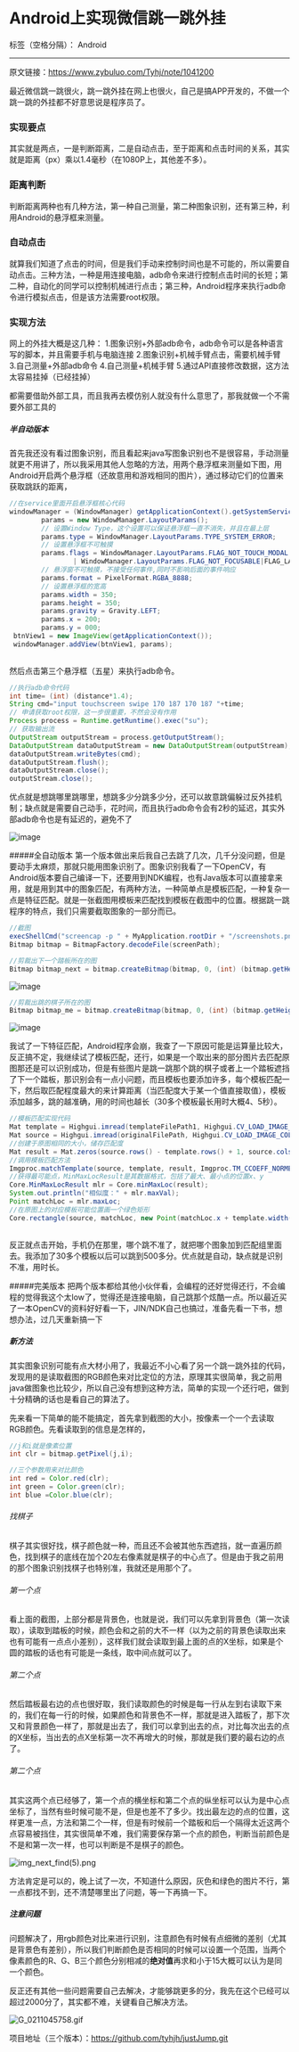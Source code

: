 ﻿# Android上实现微信跳一跳外挂

标签（空格分隔）： Android

---

原文链接：https://www.zybuluo.com/Tyhj/note/1041200

最近微信跳一跳很火，跳一跳外挂在网上也很火，自己是搞APP开发的，不做一个跳一跳的外挂都不好意思说是程序员了。

### 实现要点
其实就是两点，一是判断距离，二是自动点击，至于距离和点击时间的关系，其实就是距离（px）乘以1.4毫秒（在1080P上，其他差不多）。

### 距离判断
判断距离两种也有几种方法，第一种自己测量，第二种图象识别，还有第三种，利用Android的悬浮框来测量。

### 自动点击
就算我们知道了点击的时间，但是我们手动来控制时间也是不可能的，所以需要自动点击。三种方法，一种是用连接电脑，adb命令来进行控制点击时间的长短；第二种，自动化的同学可以控制机械进行点击；第三种，Android程序来执行adb命令进行模拟点击，但是该方法需要root权限。

### 实现方法
网上的外挂大概是这几种：
1.图象识别+外部adb命令，adb命令可以是各种语言写的脚本，并且需要手机与电脑连接
2.图象识别+机械手臂点击，需要机械手臂
3.自己测量+外部adb命令
4.自己测量+机械手臂
5.通过API直接修改数据，这方法太容易挂掉（已经挂掉）

都需要借助外部工具，而且我再去模仿别人就没有什么意思了，那我就做一个不需要外部工具的

##### 半自动版本
首先我还没有看过图象识别，而且看起来java写图象识别也不是很容易，手动测量就更不用讲了，所以我采用其他人忽略的方法，用两个悬浮框来测量如下图，用Android开启两个悬浮框（还故意用和游戏相同的图片），通过移动它们的位置来获取跳跃的距离，
```java
//在service里面开启悬浮框核心代码
windowManager = (WindowManager) getApplicationContext().getSystemService(Context.WINDOW_SERVICE);
        params = new WindowManager.LayoutParams();
        // 设置Window Type，这个设置可以保证悬浮框一直不消失，并且在最上层
        params.type = WindowManager.LayoutParams.TYPE_SYSTEM_ERROR;
        // 设置悬浮框不可触摸
        params.flags = WindowManager.LayoutParams.FLAG_NOT_TOUCH_MODAL
                | WindowManager.LayoutParams.FLAG_NOT_FOCUSABLE|FLAG_LAYOUT_INSET_DECOR;
        // 悬浮窗不可触摸，不接受任何事件,同时不影响后面的事件响应
        params.format = PixelFormat.RGBA_8888;
        // 设置悬浮框的宽高
        params.width = 350;
        params.height = 350;
        params.gravity = Gravity.LEFT;
        params.x = 200;
        params.y = 000;
 btnView1 = new ImageView(getApplicationContext());
 windowManager.addView(btnView1, params);
 

```
然后点击第三个悬浮框（五星）来执行adb命令。
```java
//执行adb命令代码
int time= (int) (distance*1.4);
String cmd="input touchscreen swipe 170 187 170 187 "+time;
// 申请获取root权限，这一步很重要，不然会没有作用
Process process = Runtime.getRuntime().exec("su");
// 获取输出流
OutputStream outputStream = process.getOutputStream();
DataOutputStream dataOutputStream = new DataOutputStream(outputStream);
dataOutputStream.writeBytes(cmd);
dataOutputStream.flush();
dataOutputStream.close();
outputStream.close();

```


优点就是想跳哪里跳哪里，想跳多少分跳多少分，还可以故意跳偏躲过反外挂机制；缺点就是需要自己动手，花时间，而且执行adb命令会有2秒的延迟，其实外部adb命令也是有延迟的，避免不了

![image](http://upload-images.jianshu.io/upload_images/4906791-c41e25bd71fe9d2a.jpg?imageMogr2/auto-orient/strip%7CimageView2/2/w/240)

#####全自动版本
第一个版本做出来后我自己去跳了几次，几千分没问题，但是要动手太麻烦，那就只能用图象识别了。图象识别我看了一下OpenCV，有Android版本要自己编译一下，还要用到NDK编程，也有Java版本可以直接拿来用，就是用到其中的图象匹配，有两种方法，一种简单点是模板匹配，一种复杂一点是特征匹配。就是一张截图用模板来匹配找到模板在截图中的位置。根据跳一跳程序的特点，我们只需要截取图象的一部分而已。
```java
//截图
execShellCmd("screencap -p " + MyApplication.rootDir + "/screenshots.png");
Bitmap bitmap = BitmapFactory.decodeFile(screenPath);
```


```java
//剪裁出下一个踏板所在的图
Bitmap bitmap_next = bitmap.createBitmap(bitmap, 0, (int) (bitmap.getHeight() * 0.3125), bitmap.getWidth(), (int) (bitmap.getHeight() * 0.2713));
```

![image](http://upload-images.jianshu.io/upload_images/4906791-b5be88bf23670ede.jpg?imageMogr2/auto-orient/strip%7CimageView2/2/w/340)


```java
//剪裁出跳的棋子所在的图
Bitmap bitmap_me = bitmap.createBitmap(bitmap, 0, (int) (bitmap.getHeight() * 0.4166), bitmap.getWidth(), (int) (bitmap.getHeight() * 0.2304));
```

![image](http://upload-images.jianshu.io/upload_images/4906791-f0040f1dddeaa7ea.jpg?imageMogr2/auto-orient/strip%7CimageView2/2/w/340)


我试了一下特征匹配，Android程序会崩，我查了一下原因可能是运算量比较大，反正搞不定，我继续试了模板匹配，还行，如果是一个取出来的部分图片去匹配原图那还是可以识别成功，但是有些图片是跳一跳那个跳的棋子或者上一个踏板遮挡了下一个踏板，那识别会有一点小问题，而且模板也要添加许多，每个模板匹配一下，然后取匹配程度最大的来计算距离（当匹配度大于某一个值直接取值），模板添加越多，跳的越准确，用的时间也越长（30多个模板最长用时大概4、5秒）。

```java
//模板匹配实现代码
Mat template = Highgui.imread(templateFilePath1, Highgui.CV_LOAD_IMAGE_COLOR);
Mat source = Highgui.imread(originalFilePath, Highgui.CV_LOAD_IMAGE_COLOR);
//创建于原图相同的大小，储存匹配度
Mat result = Mat.zeros(source.rows() - template.rows() + 1, source.cols() - template.cols() + 1, CvType.CV_8UC1);
//调用模板匹配方法
Imgproc.matchTemplate(source, template, result, Imgproc.TM_CCOEFF_NORMED);
//获得最可能点，MinMaxLocResult是其数据格式，包括了最大、最小点的位置x、y
Core.MinMaxLocResult mlr = Core.minMaxLoc(result);
System.out.println("相似度：" + mlr.maxVal);
Point matchLoc = mlr.maxLoc;
//在原图上的对应模板可能位置画一个绿色矩形
Core.rectangle(source, matchLoc, new Point(matchLoc.x + template.width(), matchLoc.y + template.height()), new Scalar(0, 255, 0));
        
```

反正就点击开始，手机仍在那里，哪个跳不准了，就把哪个图象加到匹配组里面去。我添加了30多个模板以后可以跳到500多分。优点就是自动，缺点就是识别不准，用时长。

#####完美版本
把两个版本都给其他小伙伴看，会编程的还好觉得还行，不会编程的觉得我这个太low了，觉得还是连接电脑，自己跳那个炫酷一点。所以最近买了一本OpenCV的资料好好看一下，JIN/NDK自己也搞过，准备先看一下书，想想办法，过几天重新搞一下

##### 新方法
其实图象识别可能有点大材小用了，我最近不小心看了另一个跳一跳外挂的代码，发现用的是读取截图的RGB颜色来对比定位的方法，原理其实很简单，我之前用java做图象也比较少，所以自己没有想到这种方法，简单的实现一个还行吧，做到十分精确的话也是看自己的算法了。

先来看一下简单的能不能搞定，首先拿到截图的大小，按像素一个一个去读取RGB颜色。先看读取到的信息是怎样的，
```java
//j和i就是像素位置
int clr = bitmap.getPixel(j,i);

//三个参数用来对比颜色
int red = Color.red(clr); 
int green = Color.green(clr); 
int blue =Color.blue(clr);

```
###### 找棋子
棋子其实很好找，棋子颜色就一种，而且还不会被其他东西遮挡，就一直遍历颜色，找到棋子的底线在加个20左右像素就是棋子的中心点了。但是由于我之前用的那个图象识别找棋子也特别准，我就还是用那个了。



###### 第一个点
看上面的截图，上部分都是背景色，也就是说，我们可以先拿到背景色（第一次读取），读取到踏板的时候，颜色会和之前的大不一样（以为之前的背景色读取出来也有可能有一点点小差别），这样我们就会读取到最上面的点的X坐标，如果是个圆的踏板的话也有可能是一条线，取中间点就可以了。

###### 第二个点
然后踏板最右边的点也很好取，我们读取颜色的时候是每一行从左到右读取下来的，我们在每一行的时候，如果颜色和背景色不一样，那就是进入踏板了，那下次又和背景颜色一样了，那就是出去了，我们可以拿到出去的点，对比每次出去的点的X坐标，当出去的点X坐标第一次不再增大的时候，那就是我们要的最右边的点了。


###### 第二个点
其实这两个点已经够了，第一个点的横坐标和第二个点的纵坐标可以认为是中心点坐标了，当然有些时候可能不是，但是也差不了多少。找出最左边的点的位置，这样更准一点，方法和第二个一样，但是有时候前一个踏板和后一个隔得太近这两个点容易被挡住，其实很简单不难，我们需要保存第一个点的颜色，判断当前颜色是不是和第一次一样，也可以判断是不是棋子的颜色。

![img_next_find(5).png](http://upload-images.jianshu.io/upload_images/4906791-b14356d24e02a830.png?imageMogr2/auto-orient/strip%7CimageView2/2/w/340)


方法肯定是可以的，晚上试了一次，不知道什么原因，灰色和绿色的图片不行，第一点都找不到，还不清楚哪里出了问题，等一下再搞一下。


##### 注意问题
问题解决了，用rgb颜色对比来进行识别，注意颜色有时候有点细微的差别（尤其是背景色有差别），所以我们判断颜色是否相同的时候可以设置一个范围，当两个像素颜色的R、G、B三个颜色分别相减的**绝对值**再求和小于15大概可以认为是同一个颜色。

反正还有其他一些问题需要自己去解决，才能够跳更多的分，我先在这个已经可以超过2000分了，其实都不难，关键看自己解决方法。


![G_0211045758.gif](http://upload-images.jianshu.io/upload_images/4906791-a3eec6f43e72a03d.gif?imageMogr2/auto-orient/strip%7CimageView2/2/w/240)


项目地址（三个版本）：https://github.com/tyhjh/justJump.git
























